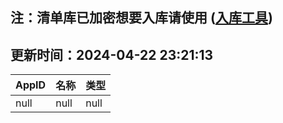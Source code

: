 ## 注：清单库已加密想要入库请使用 ([入库工具](https://github.com/BlankTMing/ManifestAutoUpdate/releases))

## 更新时间：2024-04-22 23:21:13
| AppID | 名称 | 类型  |
| :-------------------- | :----------------------------- | :----------- |
| null | null| null |
